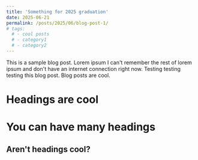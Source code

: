 ```yaml
---
title: 'Something for 2025 graduation'
date: 2025-06-21
permalink: /posts/2025/06/blog-post-1/
# tags:
  # - cool posts
  # - category1
  # - category2
---
```


This is a sample blog post. Lorem ipsum I can't remember the rest of lorem ipsum and don't have an internet connection right now. Testing testing testing this blog post. Blog posts are cool.

Headings are cool
======

You can have many headings
======

Aren't headings cool?
------
